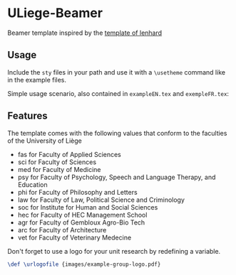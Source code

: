 # ULiege-Beamer

Beamer template inspired by the [template of lenhard](https://github.com/lenhard/ub-beamer)

## Usage

Include the `sty` files in your path and use it with a `\usetheme` command like in the example files.

Simple usage scenario, also contained in `exampleEN.tex` and `exempleFR.tex`:

## Features
The template comes with the following values that conform to the faculties of the University of Liège

 * fas for Faculty of Applied Sciences
 * sci for Faculty of Sciences
 * med for Faculty of Medicine
 * psy for Faculty of Psychology, Speech and Language Therapy, and Education
 * phi for Faculty of Philosophy and Letters
 * law for Faculty of Law, Political Science and Criminology
 * soc for Institute for Human and Social Sciences
 * hec for Faculty of HEC Management School
 * agr for Faculty of Gembloux Agro-Bio Tech
 * arc for Faculty of Architecture
 * vet for Faculty of Veterinary Medecine

Don't forget to use a logo for your unit research by redefining a variable.
```tex
\def \urlogofile {images/example-group-logo.pdf}
```
